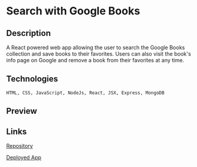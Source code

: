 # Search with Google Books

## Description
A React powered web app allowing the user to search the Google Books collection and save books to their favorites. Users can also visit the book's info page on Google and remove a book from their favorites at any time. 

## Technologies
`HTML, CSS, JavaScript, NodeJs, React, JSX, Express, MongoDB`

## Preview


## Links
[Repository](https://github.com/thebsking/google-books)

[Deployed App](https://blooming-crag-39873.herokuapp.com/)
